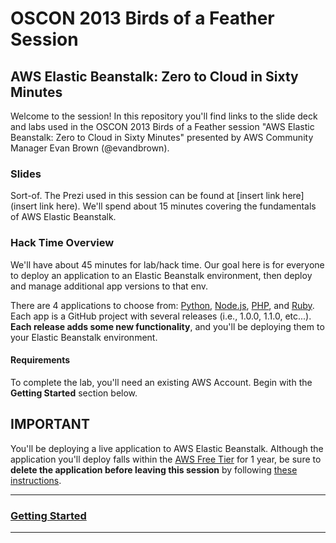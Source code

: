 # OSCON 2013 Birds of a Feather Session

## AWS Elastic Beanstalk: Zero to Cloud in Sixty Minutes

Welcome to the session! In this repository you'll find links to the slide deck and labs used in the OSCON 2013 Birds of a Feather session "AWS Elastic Beanstalk: Zero to Cloud in Sixty Minutes" presented by AWS Community Manager Evan Brown (@evandbrown).

### Slides
Sort-of. The Prezi used in this session can be found at [insert link here](insert link here). We'll spend about 15 minutes covering the fundamentals of AWS Elastic Beanstalk.

### Hack Time Overview
We'll have about 45 minutes for lab/hack time. Our goal here is for everyone to deploy an application to an Elastic Beanstalk environment, then deploy and manage additional app versions to that env. 

There are 4 applications to choose from: [Python](github.com/awslabs/eb-python-flask), [Node.js](github.com/awslabs/eb-node-express), [PHP](github.com/awslabs/eb-php-symfony2), and [Ruby](github.com/awslabs/eb-ruby-rails). Each app is a GitHub project with several releases (i.e., 1.0.0, 1.1.0, etc...). **Each release adds some new functionality**, and you'll be deploying them to your Elastic Beanstalk environment.

#### Requirements
To complete the lab, you'll need an existing AWS Account. Begin with the **Getting Started** section below.

## IMPORTANT
You'll be deploying a live application to AWS Elastic Beanstalk. Although the application you'll deploy falls within the [AWS Free Tier](https://aws.amazon.com/free) for 1 year, be sure to **delete the application before leaving this session** by following [these instructions](important.md).


---

### [Getting Started](getting-started.md)

---
